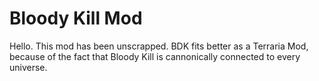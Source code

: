 # Bloody Kill Mod
Hello. This mod has been unscrapped. BDK fits better as a Terraria Mod, because of the fact that Bloody Kill is cannonically connected to every universe.
